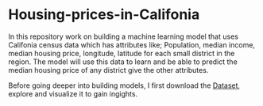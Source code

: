 # Housing-prices-in-Califonia
In this repository work on building a machine learning model that uses Califonia census data which has attributes like; Population, median income, median housing price, longitude, latitude for each small district in the region.
The model will use this data to learn and be able to predict the median housing price of any district give the other attributes.

Before going deeper into building models, I first download the [Dataset]( https://raw.githubusercontent.com/ageron/handson-ml2/master/datasets/housing/housing.tgz), explore and visualize it to gain ingights.
